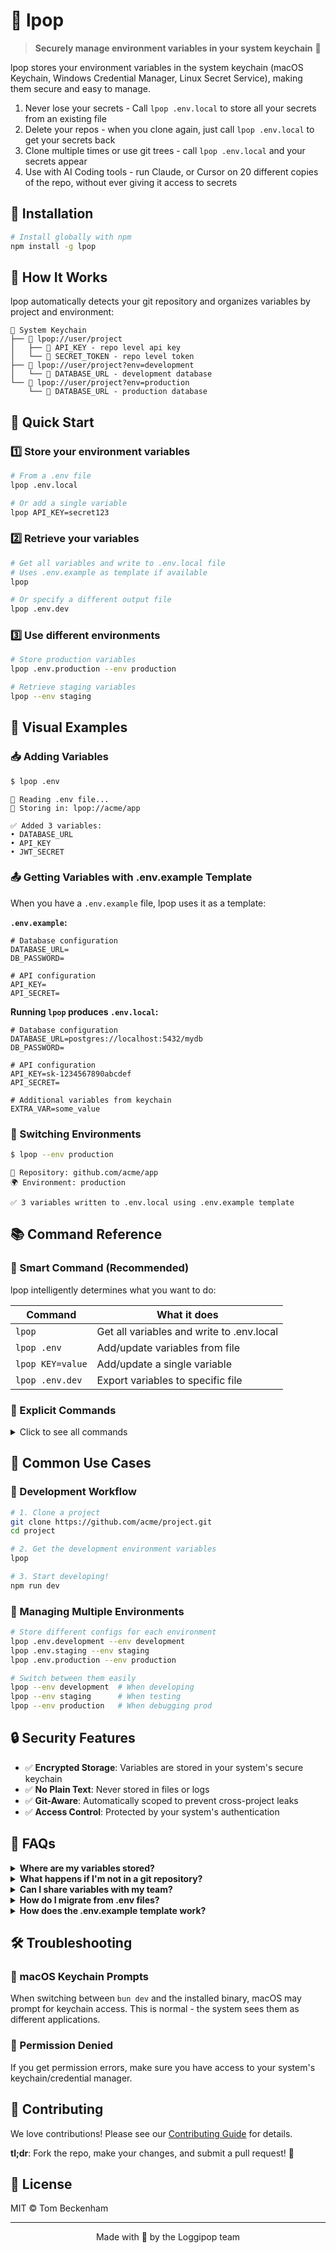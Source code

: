 # 🍭 lpop

> **Securely manage environment variables in your system keychain** 🔐

lpop stores your environment variables in the system keychain (macOS Keychain, Windows Credential Manager, Linux Secret Service), making them secure and easy to manage.

1. Never lose your secrets - Call `lpop .env.local` to store all your secrets from an existing file
2. Delete your repos - when you clone again, just call `lpop .env.local` to get your secrets back
3. Clone multiple times or use git trees - call `lpop .env.local` and your secrets appear
4. Use with AI Coding tools - run Claude, or Cursor on 20 different copies of the repo, without ever giving it access to secrets

## 🚀 Installation

```bash
# Install globally with npm
npm install -g lpop
```

## 📖 How It Works

lpop automatically detects your git repository and organizes variables by project and environment:

```
🔐 System Keychain
├── 📁 lpop://user/project
│   ├── 🔑 API_KEY - repo level api key
│   └── 🔑 SECRET_TOKEN - repo level token
├── 📁 lpop://user/project?env=development
│   └── 🔑 DATABASE_URL - development database
└── 📁 lpop://user/project?env=production
    └── 🔑 DATABASE_URL - production database
```

## 🎯 Quick Start

### 1️⃣ Store your environment variables

```bash
# From a .env file
lpop .env.local

# Or add a single variable
lpop API_KEY=secret123
```

### 2️⃣ Retrieve your variables

```bash
# Get all variables and write to .env.local file
# Uses .env.example as template if available
lpop

# Or specify a different output file
lpop .env.dev
```

### 3️⃣ Use different environments

```bash
# Store production variables
lpop .env.production --env production

# Retrieve staging variables
lpop --env staging
```

## 🎨 Visual Examples

### 📥 Adding Variables

```bash
$ lpop .env
```

```
📂 Reading .env file...
🔐 Storing in: lpop://acme/app

✅ Added 3 variables:
• DATABASE_URL
• API_KEY
• JWT_SECRET
```

### 📤 Getting Variables with .env.example Template

When you have a `.env.example` file, lpop uses it as a template:

**`.env.example`:**

```env
# Database configuration
DATABASE_URL=
DB_PASSWORD=

# API configuration
API_KEY=
API_SECRET=
```

**Running `lpop` produces `.env.local`:**

```env
# Database configuration
DATABASE_URL=postgres://localhost:5432/mydb
DB_PASSWORD=

# API configuration
API_KEY=sk-1234567890abcdef
API_SECRET=

# Additional variables from keychain
EXTRA_VAR=some_value
```

### 🔄 Switching Environments

```bash
$ lpop --env production
```

```
🔐 Repository: github.com/acme/app
🌍 Environment: production

✅ 3 variables written to .env.local using .env.example template
```

## 📚 Command Reference

### 🧠 Smart Command (Recommended)

lpop intelligently determines what you want to do:

| Command          | What it does                              |
| ---------------- | ----------------------------------------- |
| `lpop`           | Get all variables and write to .env.local |
| `lpop .env`      | Add/update variables from file            |
| `lpop KEY=value` | Add/update a single variable              |
| `lpop .env.dev`  | Export variables to specific file         |

### 📝 Explicit Commands

<details>
<summary>Click to see all commands</summary>

#### ➕ Add Variables

```bash
lpop add .env                    # From file
lpop add "DB_URL=postgres://..." # Single variable
lpop add .env --env production   # To specific environment
```

#### 📖 Get Variables

```bash
lpop get                         # All variables to .env.local
lpop get API_KEY                 # Specific variable
lpop get --env staging           # From specific environment
```

#### 🔄 Update Variables

```bash
lpop update .env                 # From file
lpop update "API_KEY=newsecret"  # Single variable
```

#### 🗑️ Remove Variables

```bash
lpop remove API_KEY              # Single variable
lpop clear --confirm             # All variables (with confirmation)
```

#### 📋 List Stored Repos

```bash
lpop list                        # Show all stored repositories
```

</details>

## 🎯 Common Use Cases

### 🔧 Development Workflow

```bash
# 1. Clone a project
git clone https://github.com/acme/project.git
cd project

# 2. Get the development environment variables
lpop

# 3. Start developing!
npm run dev
```

### 🚢 Managing Multiple Environments

```bash
# Store different configs for each environment
lpop .env.development --env development
lpop .env.staging --env staging
lpop .env.production --env production

# Switch between them easily
lpop --env development  # When developing
lpop --env staging      # When testing
lpop --env production   # When debugging prod
```

## 🔒 Security Features

- ✅ **Encrypted Storage**: Variables are stored in your system's secure keychain
- ✅ **No Plain Text**: Never stored in files or logs
- ✅ **Git-Aware**: Automatically scoped to prevent cross-project leaks
- ✅ **Access Control**: Protected by your system's authentication

## 🤔 FAQs

<details>
<summary><strong>Where are my variables stored?</strong></summary>

Variables are stored in your operating system's secure credential storage:

- 🍎 **macOS**: Keychain Access
- 🪟 **Windows**: Credential Manager
- 🐧 **Linux**: Secret Service API (gnome-keyring, KWallet, etc.)
</details>

<details>
<summary><strong>What happens if I'm not in a git repository?</strong></summary>

lpop will use the current directory name as the project identifier. Your variables will be stored as `local/dirname?env=development`.

</details>

<details>
<summary><strong>Can I share variables with my team?</strong></summary>

A share feature is coming real soon. For now, to share with your team:

1. Export variables: `lpop .env.share`
2. Share the file securely (encrypted email, password manager, etc.)
3. Team members import: `lpop .env.share`
</details>

<details>
<summary><strong>How do I migrate from .env files?</strong></summary>

Simply run `lpop .env` in each project directory. Your existing .env files will be imported into the secure keychain.

</details>

<details>
<summary><strong>How does the .env.example template work?</strong></summary>

When you run `lpop` and a `.env.example` file exists:

1. **Template Structure**: Maintains organization and comments from `.env.example`
2. **Variable Matching**: Keychain variables matching template keys get values inserted
3. **Additional Variables**: Extra keychain variables are added at the end in alphabetical order
4. **Fallback**: If `.env.example` doesn't exist, uses standard format

</details>

## 🛠️ Troubleshooting

### 🍎 macOS Keychain Prompts

When switching between `bun dev` and the installed binary, macOS may prompt for keychain access. This is normal - the system sees them as different applications.

### 🔑 Permission Denied

If you get permission errors, make sure you have access to your system's keychain/credential manager.

## 🤝 Contributing

We love contributions! Please see our [Contributing Guide](CONTRIBUTING.md) for details.

**tl;dr**: Fork the repo, make your changes, and submit a pull request! 🎉

## 📄 License

MIT © Tom Beckenham

---

<p align="center">Made with 🍭 by the Loggipop team</p>
